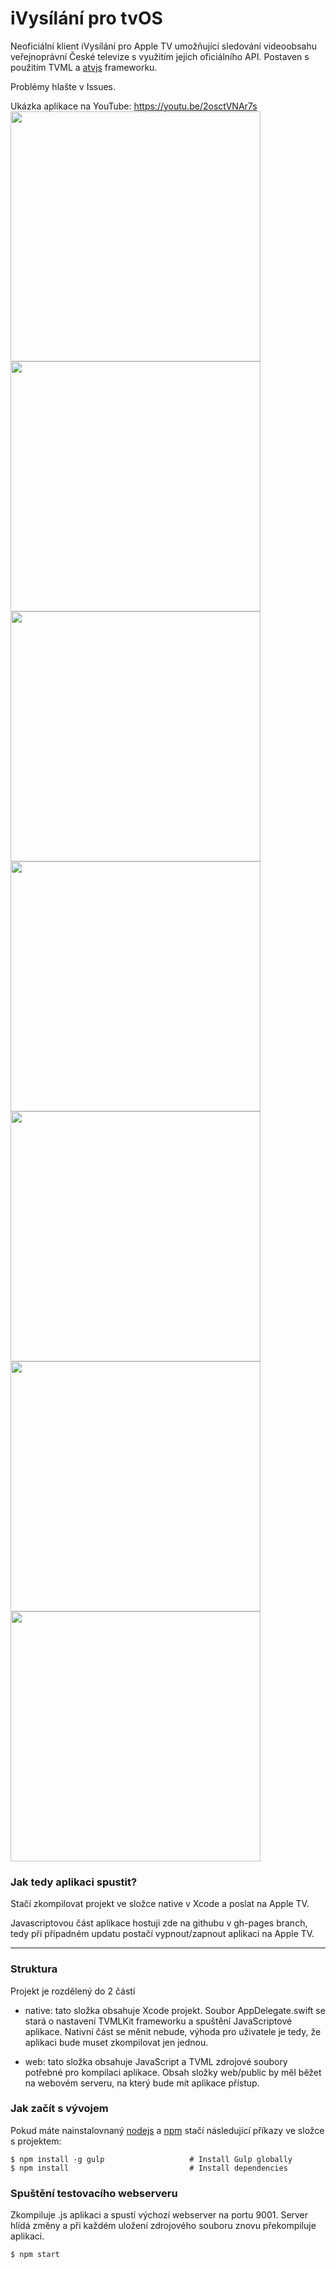 # iVysílání pro tvOS
Neoficiální klient iVysílání pro Apple TV umožňující sledování videoobsahu veřejnoprávní České televize s využitím jejich oficiálního API. Postaven s použitím TVML a [atvjs](https://github.com/emadalam/atvjs) frameworku.

Problémy hlašte v Issues.

Ukázka aplikace na YouTube: https://youtu.be/2osctVNAr7s <br>
<img src="http://marhycz.github.io/ivysilani_tvOS/img/homescreen.jpg" width="400">
<img src="http://marhycz.github.io/ivysilani_tvOS/img/livechannels.jpg" width="400">
<img src="http://marhycz.github.io/ivysilani_tvOS/img/letter.jpg" width="400">
<img src="http://marhycz.github.io/ivysilani_tvOS/img/episodes.jpg" width="400">
<img src="http://marhycz.github.io/ivysilani_tvOS/img/episodeinfo.jpg" width="400">
<img src="http://marhycz.github.io/ivysilani_tvOS/img/dates.jpg" width="400">
<img src="http://marhycz.github.io/ivysilani_tvOS/img/date.jpg" width="400">

### Jak tedy aplikaci spustit?
Stačí zkompilovat projekt ve složce native v Xcode a poslat na Apple TV.

Javascriptovou část aplikace hostuji zde na githubu v gh-pages branch, tedy při případném updatu postačí vypnout/zapnout aplikaci na Apple TV.

<hr /> 

### Struktura
Projekt je rozdělený do 2 částí

- native: tato složka obsahuje Xcode projekt. Soubor AppDelegate.swift se stará o nastavení TVMLKit frameworku a spuštění JavaScriptové aplikace. Nativní část se měnit nebude, výhoda pro uživatele je tedy, že aplikaci bude muset zkompilovat jen jednou.

- web: tato složka obsahuje JavaScript a TVML zdrojové soubory potřebné pro kompilaci aplikace. Obsah složky web/public by měl běžet na webovém serveru, na který bude mít aplikace přístup.

### Jak začít s vývojem

Pokud máte nainstalovnaný [nodejs](https://nodejs.org/) a [npm](https://www.npmjs.com/) stačí následující příkazy ve složce s projektem:

```shell
$ npm install -g gulp                   # Install Gulp globally
$ npm install                           # Install dependencies
```

### Spuštění testovacího webserveru
Zkompiluje .js aplikaci a spustí výchozí webserver na portu 9001. Server hlídá změny a při každém uložení zdrojového souboru znovu překompiluje aplikaci.

```shell
$ npm start
```

